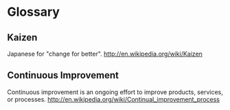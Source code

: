 # Glossary

## Kaizen

Japanese for "change for better". http://en.wikipedia.org/wiki/Kaizen

## Continuous Improvement

Continuous improvement is an ongoing effort to improve products, services, or processes. http://en.wikipedia.org/wiki/Continual_improvement_process